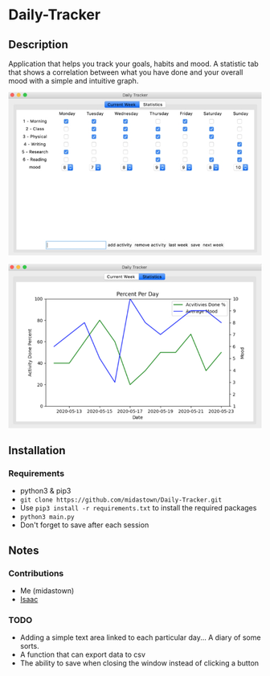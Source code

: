 # Daily-Tracker

## Description
Application that helps you track your goals, habits and mood. A statistic tab that shows a correlation between what you have done and your overall mood with a simple and intuitive graph.

![](Images/table-one.jpg)


![](Images/table-two.jpg)

## Installation

### Requirements

* python3 & pip3
* ` git clone https://github.com/midastown/Daily-Tracker.git `
* Use ` pip3 install -r requirements.txt ` to install the required packages
* ` python3 main.py `
* Don't forget to save after each session


## Notes

### Contributions
* Me (midastown)
* [Isaac](https://github.com/IsaacA2151)

### TODO
* Adding a simple text area linked to each particular day... A diary of some sorts.
* A function that can export data to csv
* The ability to save when closing the window instead of clicking a button
